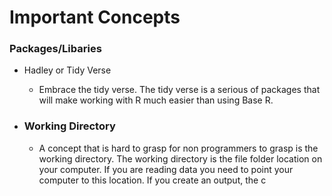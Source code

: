 # Important Concepts

### Packages/Libaries

* Hadley or Tidy Verse
  * Embrace the tidy verse. The tidy verse is a serious of packages that will make working with R much easier than using Base R.

* ### Working Directory

  * A concept that is hard to grasp for non programmers to grasp is the working directory. The working directory is the file folder location on your computer. If you are reading data you need to point your computer to this location. If you create an output, the c



